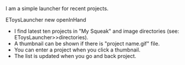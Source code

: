 I am a simple launcher for recent projects.

EToysLauncher new openInHand

- I find latest ten projects in "My Squeak" and image directories (see: EToysLauncher>>directories).
- A thumbnail can be shown if there is "project name.gif" file.
- You can enter a project when you click a thumbnail.
- The list is updated when you go and back project.

